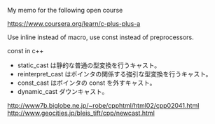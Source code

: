 My memo for the following open course

https://www.coursera.org/learn/c-plus-plus-a

Use inline instead of macro, use const instead of preprocessors.

const in c++
* static_cast は静的な普通の型変換を行うキャスト。
* reinterpret_cast はポインタの関係する強引な型変換を行うキャスト。
* const_cast はポインタの const を外すキャスト。
* dynamic_cast ダウンキャスト。

http://www7b.biglobe.ne.jp/~robe/cpphtml/html02/cpp02041.html
http://www.geocities.jp/bleis_tift/cpp/newcast.html

